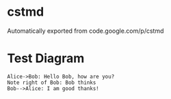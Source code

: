# cstmd
Automatically exported from code.google.com/p/cstmd

# Test Diagram
```sequence
Alice->Bob: Hello Bob, how are you?
Note right of Bob: Bob thinks
Bob-->Alice: I am good thanks!
```
